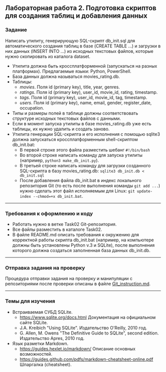 ## Лабораторная работа 2. Подготовка скриптов для создания таблиц и добавления данных

### Задание
Написать утилиту, генерирующую SQL-скрипт db_init.sql для автоматического создания таблиц в базе (CREATE TABLE ...)  и загрузки в них данных (INSERT INTO ...)  из исходных текстовых файлов, которые нужно скопировать из каталога dataset. 
* Утилита должна быть кроссплатформенной (запускаться на разных платформах). Предлагаемые языки: Python, PowerShell. 
* База данных должна называться movies_rating.db.
* Таблицы: 
    * *movies*. Поля id (primary key), title, year, genres.
    * *ratings*. Поля id (primary key), user_id, movie_id, rating, timestamp.
    * *tags*. Поля id (primary key), user_id, movie_id, tag, timestamp.
    * *users*. Поля id (primary key), name, email, gender, register_date, occupation.
* Типы и размеры полей в таблице должны соответствовать структуре исходных текстовых файлов с данными.
* Если в момент запуска утилиты в базе movies_rating.db уже есть таблицы, их нужно удалить и создать заново.
* Утилита генерации SQL-скрипта и его исполнения с помощью sqlite3  должна запускаться кроссплатформенным shell-скриптом db_init.bat:
    * В первой строке этого файла разместить шебанг `#!/bin/bash`
    * Во второй строке написать команду для запуска утилиты (например, `python3 make_db_init.py`).
    * В третьей строке написать команду для загрузки созданного SQL-скрипта в базу movies_rating.db: `sqlite3 db_init.db < db_init.sql`
    * После добавления файла db_init.bat в индекс локального репозитория Git (то есть после выполнения команды `git add ...`) нужно сделать этот файл исполняемым для Linux: `git update-index --chmod=+x db_init.bat`.


* * *
### Требования к оформлению и коду
* Работать нужно в ветке Task02 Git-репозитория.
* Все файлы разместить в каталоге Task02.
* В файле README.md описать требования к окружению для корректной работы скрипта db_init.bat (например, на компьютере должны быть установлены Python v.3 и SQLite), после выполнения которого должна создаться заполненная база данных db_init.db.

* * *

### Отправка задания на проверку
Процедура отправки задания на проверку и манипуляции с репозиториями после проверки описаны в файле [Git_instruction.md](Git_instruction.md).

* * *
### Темы для изучения
* Встраиваемая СУБД SQLite.
    * <https://www.sqlite.org/docs.html> Документация на официальном сайте SQLite.
    * J.A. Kreibich "Using SQLite". Издательство O'Reilly, 2010 год.
    * G. Allen, M. Owens "The Definitive Guide to SQLite", second edition. Издательство Apres, 2010 год.
* Язык разметки Markdown.
    * <https://guides.hexlet.io/markdown/> Описание основных возможностей.
    * <https://guides.github.com/pdfs/markdown-cheatsheet-online.pdf> Шпаргалка (cheatsheet).
